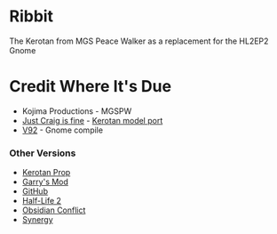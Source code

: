 # Ribbit
The Kerotan from MGS Peace Walker as a replacement for the HL2EP2 Gnome

# Credit Where It's Due
* Kojima Productions - MGSPW
* [Just Craig is fine](https://steamcommunity.com/profiles/76561198965438031) - [Kerotan model port](https://steamcommunity.com/sharedfiles/filedetails/?id=2831611499)
* [V92](https://steamcommunity.com/profiles/76561197998218505) - Gnome compile

### Other Versions
* [Kerotan Prop](https://steamcommunity.com/sharedfiles/filedetails/?id=2831611499)
* [Garry's Mod](https://steamcommunity.com/sharedfiles/filedetails/?id=3201101144)
* [GitHub](https://github.com/ReverendV92/gnome-mgspw-kerotan)
* [Half-Life 2](https://gamebanana.com/mods/503076)
* [Obsidian Conflict](https://steamcommunity.com/sharedfiles/filedetails/?id=320110432)
* [Synergy](https://steamcommunity.com/sharedfiles/filedetails/?id=3201102532)